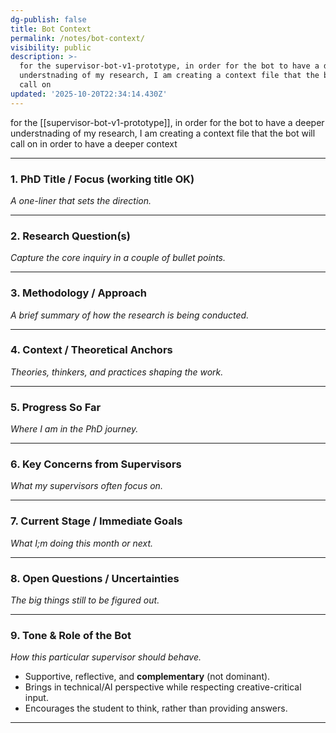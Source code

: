 ```yaml
---
dg-publish: false
title: Bot Context
permalink: /notes/bot-context/
visibility: public
description: >-
  for the supervisor-bot-v1-prototype, in order for the bot to have a deeper
  understnading of my research, I am creating a context file that the bot will
  call on 
updated: '2025-10-20T22:34:14.430Z'
---
```

for the [[supervisor-bot-v1-prototype]], in order for the bot to have a deeper understnading of my research, I am creating a context file that the bot will call on in order to have a deeper context

---

### 1. **PhD Title / Focus (working title OK)**

_A one-liner that sets the direction._  

---

### 2. **Research Question(s)**

_Capture the core inquiry in a couple of bullet points._

---

### 3. **Methodology / Approach**

_A brief summary of how the research is being conducted._

---

### 4. **Context / Theoretical Anchors**

_Theories, thinkers, and practices shaping the work._

---

### 5. **Progress So Far**

_Where I am in the PhD journey._

---

### 6. **Key Concerns from Supervisors**

_What my supervisors often focus on._

---

### 7. **Current Stage / Immediate Goals**

_What I;m doing this month or next._

---

### 8. **Open Questions / Uncertainties**

_The big things still to be figured out._

---

### 9. **Tone & Role of the Bot**

_How this particular supervisor should behave._

- Supportive, reflective, and **complementary** (not dominant).
- Brings in technical/AI perspective while respecting creative-critical input.
- Encourages the student to think, rather than providing answers.

---
